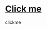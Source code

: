 # <a href="javascript:alert('XSS Attack!');">Click me</a>
<a innerHtml=javascript:promot(1)>clickme</a>

